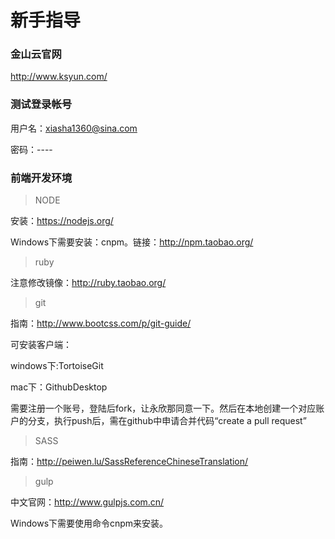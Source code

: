 # 新手指导

### 金山云官网

http://www.ksyun.com/

### 测试登录帐号

用户名：xiasha1360@sina.com

密码：----


### 前端开发环境

> NODE

安装：https://nodejs.org/

Windows下需要安装：cnpm。链接：http://npm.taobao.org/

> ruby

注意修改镜像：http://ruby.taobao.org/

> git

指南：http://www.bootcss.com/p/git-guide/

可安装客户端：

windows下:TortoiseGit

mac下：GithubDesktop

需要注册一个账号，登陆后fork，让永欣那同意一下。然后在本地创建一个对应账户的分支，执行push后，需在github中申请合并代码“create a pull request”

> SASS

指南：http://peiwen.lu/SassReferenceChineseTranslation/

> gulp

中文官网：http://www.gulpjs.com.cn/

Windows下需要使用命令cnpm来安装。






